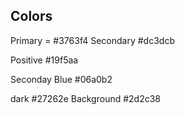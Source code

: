 ## Colors
Primary = #3763f4
Secondary #dc3dcb

Positive #19f5aa

Seconday Blue #06a0b2

dark #27262e
Background #2d2c38


